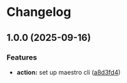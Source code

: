# Changelog

## 1.0.0 (2025-09-16)


### Features

* **action:** set up maestro cli ([a8d3fd4](https://github.com/remarkablemark/setup-maestro/commit/a8d3fd440d4f3507cac13cc8e4f0362eb1435917))
